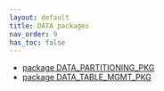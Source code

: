 ```yaml
---
layout: default
title: DATA packages
nav_order: 9
has_toc: false
---
```

<!--
- [package DATA_API_PKG](R__09.PACKAGE_SPEC.DATA_API_PKG.html)
- [package DATA_BR_PKG](R__09.PACKAGE_SPEC.DATA_BR_PKG.html)
-->

- [package DATA_PARTITIONING_PKG](R__09.PACKAGE_SPEC.DATA_PARTITIONING_PKG.html)
- [package DATA_TABLE_MGMT_PKG](R__09.PACKAGE_SPEC.DATA_TABLE_MGMT_PKG.html)
